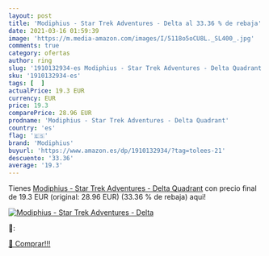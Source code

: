 ```yaml
---
layout: post
title: 'Modiphius - Star Trek Adventures - Delta al 33.36 % de rebaja'
date: 2021-03-16 01:59:39
image: 'https://m.media-amazon.com/images/I/5118o5oCU8L._SL400_.jpg'
comments: true
category: ofertas
author: ring
slug: '1910132934-es Modiphius - Star Trek Adventures - Delta Quadrant'
sku: '1910132934-es'
tags: [  ]
actualPrice: 19.3 EUR
currency: EUR
price: 19.3
comparePrice: 28.96 EUR
prodname: 'Modiphius - Star Trek Adventures - Delta Quadrant'
country: 'es'
flag: '🇪🇸'
brand: 'Modiphius'
buyurl: 'https://www.amazon.es/dp/1910132934/?tag=tolees-21'
descuento: '33.36'
average: '19.3'
---
```


Tienes [Modiphius - Star Trek Adventures - Delta Quadrant](https://www.amazon.es/dp/1910132934/?tag=tolees-21) con precio final de  19.3 EUR (original: 28.96 EUR) (33.36 %  de rebaja) aqui!

[![Modiphius - Star Trek Adventures - Delta](https://m.media-amazon.com/images/I/5118o5oCU8L._SL400_.jpg)](https://www.amazon.es/dp/1910132934/?tag=tolees-21)

🔎:


[🛒 Comprar!!!](https://www.amazon.es/dp/1910132934/?tag=tolees-21)
